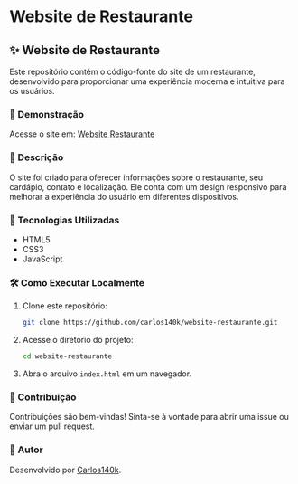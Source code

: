 # Website de Restaurante

## ✨ Website de Restaurante

Este repositório contém o código-fonte do site de um restaurante, desenvolvido para proporcionar uma experiência moderna e intuitiva para os usuários.

### 🏢 Demonstração
Acesse o site em: [Website Restaurante](https://carlos140k.github.io/website-restaurante/)

### 📝 Descrição
O site foi criado para oferecer informações sobre o restaurante, seu cardápio, contato e localização. Ele conta com um design responsivo para melhorar a experiência do usuário em diferentes dispositivos.

### 🚀 Tecnologias Utilizadas
- HTML5
- CSS3
- JavaScript

### 🛠️ Como Executar Localmente
1. Clone este repositório:
   ```bash
   git clone https://github.com/carlos140k/website-restaurante.git
   ```
2. Acesse o diretório do projeto:
   ```bash
   cd website-restaurante
   ```
3. Abra o arquivo `index.html` em um navegador.

### 👥 Contribuição
Contribuições são bem-vindas! Sinta-se à vontade para abrir uma issue ou enviar um pull request.

### 🌟 Autor
Desenvolvido por [Carlos140k](https://github.com/carlos140k).
